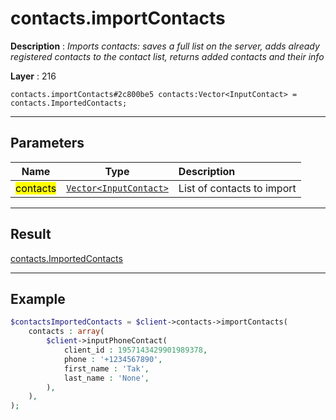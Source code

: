 # contacts.importContacts

**Description** : *Imports contacts: saves a full list on the server, adds already registered contacts to the contact list, returns added contacts and their info*

**Layer** : 216

```tl
contacts.importContacts#2c800be5 contacts:Vector<InputContact> = contacts.ImportedContacts;
```

---

## Parameters

| Name | Type | Description |
| :---: | :---: | :--- |
| <mark>contacts</mark> | [`Vector<InputContact>`](type/InputContact) | List of contacts to import |

---

## Result

[contacts.ImportedContacts](type/contacts.ImportedContacts)

---

## Example

```php
$contactsImportedContacts = $client->contacts->importContacts(
	contacts : array(
		$client->inputPhoneContact(
			client_id : 1957143429901989378,
			phone : '+1234567890',
			first_name : 'Tak',
			last_name : 'None',
		),
	),
);
```